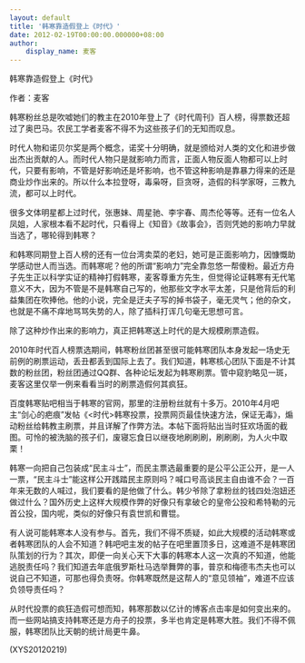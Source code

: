 ```yaml
---
layout: default
title: '韩寒靠造假登上《时代》'
date: 2012-02-19T00:00:00.000000+08:00
author:
    display_name: 麦客
---
```


韩寒靠造假登上《时代》

作者：麦客

韩寒粉丝总是吹嘘她们的教主在2010年登上了《时代周刊》百人榜，得票数还超过了奥巴马。农民工学者麦客不得不为这些孩子们的无知而叹息。

时代人物和诺贝尔奖是两个概念，诺奖十分明确，就是颁给对人类的文化和进步做出杰出贡献的人。而时代人物只是就影响力而言，正面人物反面人物都可以上时代，只要有影响，不管是好影响还是坏影响，也不管这种影响是靠暴力得来的还是商业炒作出来的。所以什么本拉登呀，毒枭呀，巨贪呀，造假的科学家呀，三教九流，都可以上时代。

很多文体明星都上过时代，张惠妹、周星驰、李宇春、周杰伦等等。还有一位名人凤姐，人家根本看不起时代，只看得上《知音》《故事会》，否则凭她的影响力早就当选了，哪轮得到韩寒？

和韩寒同期登上百人榜的还有一位台湾卖菜的老妇，她可是正面影响力，因慷慨助学感动世人而当选。而韩寒呢？他的所谓“影响力”完全靠忽悠一帮傻粉。最近方舟子先生正以科学实证的精神打假韩寒，麦客尊重方先生，但觉得论证韩寒有无代笔意义不大，因为不管是不是韩寒自己写的，他那些文字水平太差，只是他背后的利益集团在吹捧他。他的小说，完全是迂夫子写的掉书袋子，毫无灵气；他的杂文，也就是不痛不痒地骂骂失势的人，除了插科打诨几句毫无思想可言。

除了这种炒作出来的影响力，真正把韩寒送上时代的是大规模刷票造假。

2010年时代百人榜票选期间，韩寒粉丝团甚至很可能韩寒团队本身发起一场史无前例的刷票运动，丢丑都丢到国际上去了。我们知道，韩寒核心团队下面是不计其数的粉丝团，粉丝团通过QQ群、各种论坛发起为韩寒刷票。管中窥豹略见一斑，麦客这里仅举一例来看看当时的刷票造假何其疯狂。

百度韩寒贴吧相当于韩寒的官网，那里的注册粉丝就有十多万。2010年4月吧主“剑心的疤痕”发帖《<时代>韩寒投票，投票网页最佳快速方法，保证无毒》，煽动粉丝给韩教主刷票，并且详解了作弊方法。本帖下面将贴出当时狂欢场面的截图。可怜的被洗脑的孩子们，废寝忘食日以继夜地刷刷刷，刷刷刷，为人火中取栗！

韩寒一向把自己包装成“民主斗士”，而民主票选最重要的是公平公正公开，是一人一票，“民主斗士”能这样公开践踏民主原则吗？喊口号高谈民主自由谁不会？一百年来无数的人喊过，我们要看的是他做了什么。韩少爷除了拿粉丝的钱四处泡妞还做过什么？国外历史上这样大规模作弊的好像只有拿破仑的皇帝公投和希特勒的元首公投，国内呢，类似的好像只有袁世凯和曹锟。

有人说可能韩寒本人没有参与。首先，我们不得不质疑，如此大规模的活动韩寒或者韩寒团队的人会不知道？韩吧吧主发的帖子在吧里置顶多日，这难道不是韩寒团队策划的行为？其次，即便一向关心天下大事的韩寒本人这一次真的不知道，他能逃脱责任吗？我们知道去年底俄罗斯杜马选举舞弊的事，普京和梅德韦杰夫也可以说自己不知道，可那也得负责呀。你韩寒既然是这帮人的“意见领袖”，难道不应该负领导责任吗？

从时代投票的疯狂造假可想而知，韩寒那数以亿计的博客点击率是如何变出来的。而一些网站搞支持韩寒还是方舟子的投票，多半也肯定是韩寒大胜。我们不得不佩服，韩寒团队比天朝的统计局更牛鼻。

(XYS20120219)

